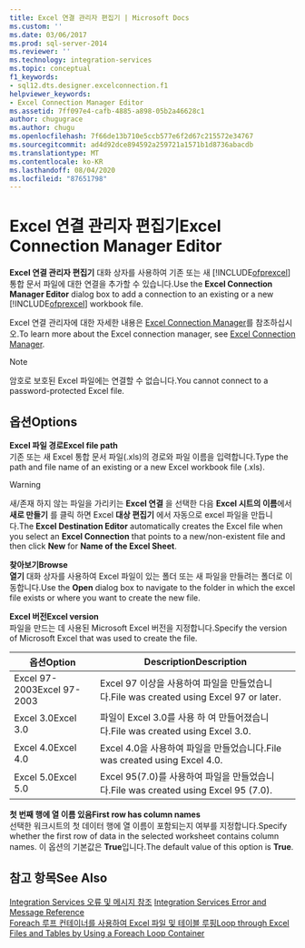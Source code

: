 ```yaml
---
title: Excel 연결 관리자 편집기 | Microsoft Docs
ms.custom: ''
ms.date: 03/06/2017
ms.prod: sql-server-2014
ms.reviewer: ''
ms.technology: integration-services
ms.topic: conceptual
f1_keywords:
- sql12.dts.designer.excelconnection.f1
helpviewer_keywords:
- Excel Connection Manager Editor
ms.assetid: 7ff097e4-cafb-4885-a898-05b2a46628c1
author: chugugrace
ms.author: chugu
ms.openlocfilehash: 7f66de13b710e5ccb577e6f2d67c215572e34767
ms.sourcegitcommit: ad4d92dce894592a259721a1571b1d8736abacdb
ms.translationtype: MT
ms.contentlocale: ko-KR
ms.lasthandoff: 08/04/2020
ms.locfileid: "87651798"
---
```

# <a name="excel-connection-manager-editor"></a><span data-ttu-id="e1cdd-102">Excel 연결 관리자 편집기</span><span class="sxs-lookup"><span data-stu-id="e1cdd-102">Excel Connection Manager Editor</span></span>
  <span data-ttu-id="e1cdd-103">**Excel 연결 관리자 편집기** 대화 상자를 사용하여 기존 또는 새 [!INCLUDE[ofprexcel](../includes/ofprexcel-md.md)] 통합 문서 파일에 대한 연결을 추가할 수 있습니다.</span><span class="sxs-lookup"><span data-stu-id="e1cdd-103">Use the **Excel Connection Manager Editor** dialog box to add a connection to an existing or a new [!INCLUDE[ofprexcel](../includes/ofprexcel-md.md)] workbook file.</span></span>  
  
 <span data-ttu-id="e1cdd-104">Excel 연결 관리자에 대한 자세한 내용은 [Excel Connection Manager](connection-manager/excel-connection-manager.md)를 참조하십시오.</span><span class="sxs-lookup"><span data-stu-id="e1cdd-104">To learn more about the Excel connection manager, see [Excel Connection Manager](connection-manager/excel-connection-manager.md).</span></span>  
  
> [!NOTE]  
>  <span data-ttu-id="e1cdd-105">암호로 보호된 Excel 파일에는 연결할 수 없습니다.</span><span class="sxs-lookup"><span data-stu-id="e1cdd-105">You cannot connect to a password-protected Excel file.</span></span>  
  
## <a name="options"></a><span data-ttu-id="e1cdd-106">옵션</span><span class="sxs-lookup"><span data-stu-id="e1cdd-106">Options</span></span>  
 <span data-ttu-id="e1cdd-107">**Excel 파일 경로**</span><span class="sxs-lookup"><span data-stu-id="e1cdd-107">**Excel file path**</span></span>  
 <span data-ttu-id="e1cdd-108">기존 또는 새 Excel 통합 문서 파일(.xls)의 경로와 파일 이름을 입력합니다.</span><span class="sxs-lookup"><span data-stu-id="e1cdd-108">Type the path and file name of an existing or a new Excel workbook file (.xls).</span></span>  
  
> [!WARNING]  
>  <span data-ttu-id="e1cdd-109">새/존재 하지 않는 파일을 가리키는 **Excel 연결** 을 선택한 다음 **Excel 시트의 이름**에서 **새로 만들기** 를 클릭 하면 Excel **대상 편집기** 에서 자동으로 excel 파일을 만듭니다.</span><span class="sxs-lookup"><span data-stu-id="e1cdd-109">The **Excel Destination Editor** automatically creates the Excel file when you select an **Excel Connection** that points to a new/non-existent file and then click **New** for **Name of the Excel Sheet**.</span></span>  
  
 <span data-ttu-id="e1cdd-110">**찾아보기**</span><span class="sxs-lookup"><span data-stu-id="e1cdd-110">**Browse**</span></span>  
 <span data-ttu-id="e1cdd-111">**열기** 대화 상자를 사용하여 Excel 파일이 있는 폴더 또는 새 파일을 만들려는 폴더로 이동합니다.</span><span class="sxs-lookup"><span data-stu-id="e1cdd-111">Use the **Open** dialog box to navigate to the folder in which the excel file exists or where you want to create the new file.</span></span>  
  
 <span data-ttu-id="e1cdd-112">**Excel 버전**</span><span class="sxs-lookup"><span data-stu-id="e1cdd-112">**Excel version**</span></span>  
 <span data-ttu-id="e1cdd-113">파일을 만드는 데 사용된 Microsoft Excel 버전을 지정합니다.</span><span class="sxs-lookup"><span data-stu-id="e1cdd-113">Specify the version of Microsoft Excel that was used to create the file.</span></span>  
  
|<span data-ttu-id="e1cdd-114">옵션</span><span class="sxs-lookup"><span data-stu-id="e1cdd-114">Option</span></span>|<span data-ttu-id="e1cdd-115">Description</span><span class="sxs-lookup"><span data-stu-id="e1cdd-115">Description</span></span>|  
|------------|-----------------|  
|<span data-ttu-id="e1cdd-116">Excel 97-2003</span><span class="sxs-lookup"><span data-stu-id="e1cdd-116">Excel 97-2003</span></span>|<span data-ttu-id="e1cdd-117">Excel 97 이상을 사용하여 파일을 만들었습니다.</span><span class="sxs-lookup"><span data-stu-id="e1cdd-117">File was created using Excel 97 or later.</span></span>|  
|<span data-ttu-id="e1cdd-118">Excel 3.0</span><span class="sxs-lookup"><span data-stu-id="e1cdd-118">Excel 3.0</span></span>|<span data-ttu-id="e1cdd-119">파일이 Excel 3.0를 사용 하 여 만들어졌습니다.</span><span class="sxs-lookup"><span data-stu-id="e1cdd-119">File was created using Excel 3.0.</span></span>|  
|<span data-ttu-id="e1cdd-120">Excel 4.0</span><span class="sxs-lookup"><span data-stu-id="e1cdd-120">Excel 4.0</span></span>|<span data-ttu-id="e1cdd-121">Excel 4.0을 사용하여 파일을 만들었습니다.</span><span class="sxs-lookup"><span data-stu-id="e1cdd-121">File was created using Excel 4.0.</span></span>|  
|<span data-ttu-id="e1cdd-122">Excel 5.0</span><span class="sxs-lookup"><span data-stu-id="e1cdd-122">Excel 5.0</span></span>|<span data-ttu-id="e1cdd-123">Excel 95(7.0)를 사용하여 파일을 만들었습니다.</span><span class="sxs-lookup"><span data-stu-id="e1cdd-123">File was created using Excel 95 (7.0).</span></span>|  
  
 <span data-ttu-id="e1cdd-124">**첫 번째 행에 열 이름 있음**</span><span class="sxs-lookup"><span data-stu-id="e1cdd-124">**First row has column names**</span></span>  
 <span data-ttu-id="e1cdd-125">선택한 워크시트의 첫 데이터 행에 열 이름이 포함되는지 여부를 지정합니다.</span><span class="sxs-lookup"><span data-stu-id="e1cdd-125">Specify whether the first row of data in the selected worksheet contains column names.</span></span> <span data-ttu-id="e1cdd-126">이 옵션의 기본값은 **True**입니다.</span><span class="sxs-lookup"><span data-stu-id="e1cdd-126">The default value of this option is **True**.</span></span>  
  
## <a name="see-also"></a><span data-ttu-id="e1cdd-127">참고 항목</span><span class="sxs-lookup"><span data-stu-id="e1cdd-127">See Also</span></span>  
 <span data-ttu-id="e1cdd-128">[Integration Services 오류 및 메시지 참조](../../2014/integration-services/integration-services-error-and-message-reference.md) </span><span class="sxs-lookup"><span data-stu-id="e1cdd-128">[Integration Services Error and Message Reference](../../2014/integration-services/integration-services-error-and-message-reference.md) </span></span>  
 [<span data-ttu-id="e1cdd-129">Foreach 루프 컨테이너를 사용하여 Excel 파일 및 테이블 루핑</span><span class="sxs-lookup"><span data-stu-id="e1cdd-129">Loop through Excel Files and Tables by Using a Foreach Loop Container</span></span>](control-flow/foreach-loop-container.md)  
  
  
